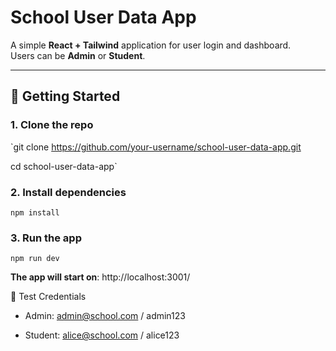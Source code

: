 # School User Data App

A simple **React + Tailwind** application for user login and dashboard.  
Users can be **Admin** or **Student**.

---

## 🚀 Getting Started

### 1. Clone the repo

`git clone https://github.com/your-username/school-user-data-app.git

cd school-user-data-app`

### 2. Install dependencies

`npm install`

### 3. Run the app

`npm run dev`


**The app will start on**: http://localhost:3001/


🔑 Test Credentials

- Admin: admin@school.com / admin123

- Student: alice@school.com / alice123



